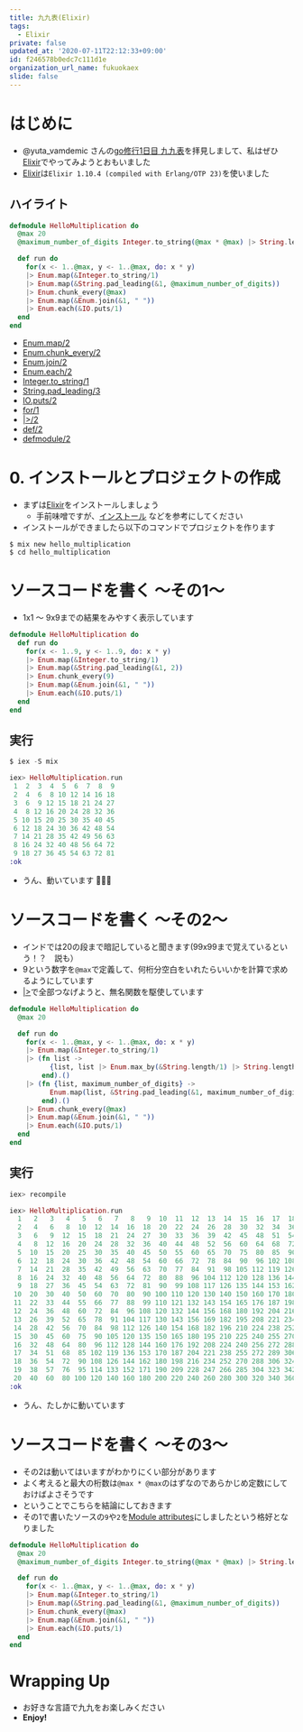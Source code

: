 ```yaml
---
title: 九九表(Elixir)
tags:
  - Elixir
private: false
updated_at: '2020-07-11T22:12:33+09:00'
id: f246578b0edc7c111d1e
organization_url_name: fukuokaex
slide: false
---
```

# はじめに
- @yuta_vamdemic さんの[go修行1日目 九九表](https://qiita.com/yuta_vamdemic/items/0a20847f51764543ad86)を拝見しまして、私はぜひ[Elixir](https://elixir-lang.org/)でやってみようとおもいました
- [Elixir](https://elixir-lang.org/)は`Elixir 1.10.4 (compiled with Erlang/OTP 23)`を使いました

## ハイライト

```elixir:lib/hello_multiplication.ex
defmodule HelloMultiplication do
  @max 20
  @maximum_number_of_digits Integer.to_string(@max * @max) |> String.length()

  def run do
    for(x <- 1..@max, y <- 1..@max, do: x * y)
    |> Enum.map(&Integer.to_string/1)
    |> Enum.map(&String.pad_leading(&1, @maximum_number_of_digits))
    |> Enum.chunk_every(@max)
    |> Enum.map(&Enum.join(&1, " "))
    |> Enum.each(&IO.puts/1)
  end
end
```

- [Enum.map/2](https://hexdocs.pm/elixir/Enum.html#map/2)
- [Enum.chunk_every/2](https://hexdocs.pm/elixir/Enum.html#chunk_every/2)
- [Enum.join/2](https://hexdocs.pm/elixir/Enum.html#join/2)
- [Enum.each/2](https://hexdocs.pm/elixir/Enum.html#each/2)
- [Integer.to_string/1](https://hexdocs.pm/elixir/Integer.html#to_string/1)
- [String.pad_leading/3](https://hexdocs.pm/elixir/String.html#pad_leading/3)
- [IO.puts/2](https://hexdocs.pm/elixir/IO.html#puts/2)
- [for/1](https://hexdocs.pm/elixir/Kernel.SpecialForms.html#for/1)
- [|>/2](https://hexdocs.pm/elixir/Kernel.html#%7C%3E/2)
- [def/2](https://hexdocs.pm/elixir/Kernel.html#def/2)
- [defmodule/2](https://hexdocs.pm/elixir/Kernel.html#defmodule/2)



# 0. インストールとプロジェクトの作成
- まずは[Elixir](https://elixir-lang.org/)をインストールしましょう
    - 手前味噌ですが、[インストール](https://qiita.com/torifukukaiou/items/d04d0273749c41eb50af#0-%E3%82%A4%E3%83%B3%E3%82%B9%E3%83%88%E3%83%BC%E3%83%AB) などを参考にしてください
- インストールができましたら以下のコマンドでプロジェクトを作ります

```console
$ mix new hello_multiplication
$ cd hello_multiplication
```

# ソースコードを書く 〜その1〜
- 1x1 〜 9x9までの結果をみやすく表示しています

```elixir:lib/hello_multiplication.ex
defmodule HelloMultiplication do
  def run do
    for(x <- 1..9, y <- 1..9, do: x * y)
    |> Enum.map(&Integer.to_string/1)
    |> Enum.map(&String.pad_leading(&1, 2))
    |> Enum.chunk_every(9)
    |> Enum.map(&Enum.join(&1, " "))
    |> Enum.each(&IO.puts/1)
  end
end
```

## 実行

```elixir
$ iex -S mix

iex> HelloMultiplication.run
 1  2  3  4  5  6  7  8  9
 2  4  6  8 10 12 14 16 18
 3  6  9 12 15 18 21 24 27
 4  8 12 16 20 24 28 32 36
 5 10 15 20 25 30 35 40 45
 6 12 18 24 30 36 42 48 54
 7 14 21 28 35 42 49 56 63
 8 16 24 32 40 48 56 64 72
 9 18 27 36 45 54 63 72 81
:ok
```

- うん、動いています :tada::tada::tada:

# ソースコードを書く 〜その2〜
- インドでは20の段まで暗記していると聞きます(99x99まで覚えているという！？　説も）
- 9という数字を`@max`で定義して、何桁分空白をいれたらいいかを計算で求めるようにしています
- [|>](https://hexdocs.pm/elixir/Kernel.html#%7C%3E/2)で全部つなげようと、無名関数を駆使しています

```elixir:lib/hello_multiplication.ex
defmodule HelloMultiplication do
  @max 20

  def run do
    for(x <- 1..@max, y <- 1..@max, do: x * y)
    |> Enum.map(&Integer.to_string/1)
    |> (fn list ->
          {list, list |> Enum.max_by(&String.length/1) |> String.length()}
        end).()
    |> (fn {list, maximum_number_of_digits} ->
          Enum.map(list, &String.pad_leading(&1, maximum_number_of_digits))
        end).()
    |> Enum.chunk_every(@max)
    |> Enum.map(&Enum.join(&1, " "))
    |> Enum.each(&IO.puts/1)
  end
end
```

## 実行

```elixir
iex> recompile

iex> HelloMultiplication.run
  1   2   3   4   5   6   7   8   9  10  11  12  13  14  15  16  17  18  19  20
  2   4   6   8  10  12  14  16  18  20  22  24  26  28  30  32  34  36  38  40
  3   6   9  12  15  18  21  24  27  30  33  36  39  42  45  48  51  54  57  60
  4   8  12  16  20  24  28  32  36  40  44  48  52  56  60  64  68  72  76  80
  5  10  15  20  25  30  35  40  45  50  55  60  65  70  75  80  85  90  95 100
  6  12  18  24  30  36  42  48  54  60  66  72  78  84  90  96 102 108 114 120
  7  14  21  28  35  42  49  56  63  70  77  84  91  98 105 112 119 126 133 140
  8  16  24  32  40  48  56  64  72  80  88  96 104 112 120 128 136 144 152 160
  9  18  27  36  45  54  63  72  81  90  99 108 117 126 135 144 153 162 171 180
 10  20  30  40  50  60  70  80  90 100 110 120 130 140 150 160 170 180 190 200
 11  22  33  44  55  66  77  88  99 110 121 132 143 154 165 176 187 198 209 220
 12  24  36  48  60  72  84  96 108 120 132 144 156 168 180 192 204 216 228 240
 13  26  39  52  65  78  91 104 117 130 143 156 169 182 195 208 221 234 247 260
 14  28  42  56  70  84  98 112 126 140 154 168 182 196 210 224 238 252 266 280
 15  30  45  60  75  90 105 120 135 150 165 180 195 210 225 240 255 270 285 300
 16  32  48  64  80  96 112 128 144 160 176 192 208 224 240 256 272 288 304 320
 17  34  51  68  85 102 119 136 153 170 187 204 221 238 255 272 289 306 323 340
 18  36  54  72  90 108 126 144 162 180 198 216 234 252 270 288 306 324 342 360
 19  38  57  76  95 114 133 152 171 190 209 228 247 266 285 304 323 342 361 380
 20  40  60  80 100 120 140 160 180 200 220 240 260 280 300 320 340 360 380 400
:ok
```

- うん、たしかに動いています

# ソースコードを書く 〜その3〜
- その2は動いてはいますがわかりにくい部分があります
- よく考えると最大の桁数は`@max * @max`のはずなのであらかじめ定数にしておけばよさそうです
- ということでこちらを結論にしておきます
- その1で書いたソースの`9`や`2`を[Module attributes](https://elixir-lang.org/getting-started/module-attributes.html)にしましたという格好となりました

```elixir:lib/hello_multiplication.ex
defmodule HelloMultiplication do
  @max 20
  @maximum_number_of_digits Integer.to_string(@max * @max) |> String.length()

  def run do
    for(x <- 1..@max, y <- 1..@max, do: x * y)
    |> Enum.map(&Integer.to_string/1)
    |> Enum.map(&String.pad_leading(&1, @maximum_number_of_digits))
    |> Enum.chunk_every(@max)
    |> Enum.map(&Enum.join(&1, " "))
    |> Enum.each(&IO.puts/1)
  end
end
```

# Wrapping Up
- お好きな言語で九九をお楽しみください
- **Enjoy!**

